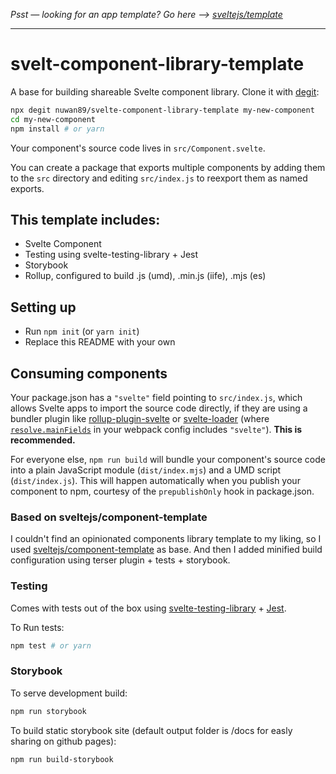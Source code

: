 *Psst — looking for an app template? Go here --> [sveltejs/template](https://github.com/sveltejs/template)*

---

# svelt-component-library-template

A base for building shareable Svelte component library. Clone it with [degit](https://github.com/Rich-Harris/degit):

```bash
npx degit nuwan89/svelte-component-library-template my-new-component
cd my-new-component
npm install # or yarn
```

Your component's source code lives in `src/Component.svelte`.

You can create a package that exports multiple components by adding them to the `src` directory and editing `src/index.js` to reexport them as named exports.

## This template includes:

* Svelte Component
* Testing using svelte-testing-library + Jest
* Storybook
* Rollup, configured to build .js (umd), .min.js (iife), .mjs (es)

## Setting up

* Run `npm init` (or `yarn init`)
* Replace this README with your own

## Consuming components

Your package.json has a `"svelte"` field pointing to `src/index.js`, which allows Svelte apps to import the source code directly, if they are using a bundler plugin like [rollup-plugin-svelte](https://github.com/sveltejs/rollup-plugin-svelte) or [svelte-loader](https://github.com/sveltejs/svelte-loader) (where [`resolve.mainFields`](https://webpack.js.org/configuration/resolve/#resolve-mainfields) in your webpack config includes `"svelte"`). **This is recommended.**

For everyone else, `npm run build` will bundle your component's source code into a plain JavaScript module (`dist/index.mjs`) and a UMD script (`dist/index.js`). This will happen automatically when you publish your component to npm, courtesy of the `prepublishOnly` hook in package.json.

### Based on sveltejs/component-template
I couldn't find an opinionated components library template to my liking, so I used [sveltejs/component-template](https://github.com/sveltejs/component-template) as base. And then I added minified build configuration using terser plugin + tests + storybook.

### Testing
Comes with tests out of the box using [svelte-testing-library](https://github.com/testing-library/svelte-testing-library) + [Jest](https://github.com/facebook/jest).

To Run tests:
```bash
npm test # or yarn
```

### Storybook
To serve development build:
```bash
npm run storybook
```

To build static storybook site (default output folder is /docs for easly sharing on github pages):
```bash
npm run build-storybook
```
